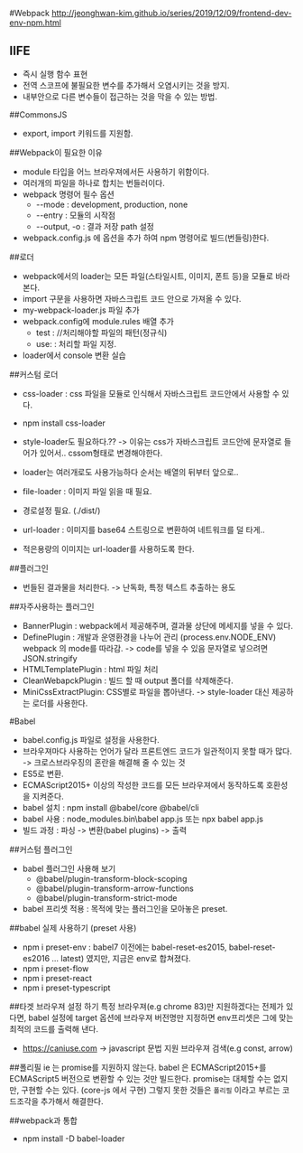 #Webpack
http://jeonghwan-kim.github.io/series/2019/12/09/frontend-dev-env-npm.html

## IIFE
  * 즉시 실행 함수 표현
  * 전역 스코프에 불필요한 변수를 추가해서 오염시키는 것을 방지.
  * 내부안으로 다른 변수들이 접근하는 것을 막을 수 있는 방법.
  
##CommonsJS
  * export, import 키워드를 지원함.
  
##Webpack이 필요한 이유
  * module 타입을 어느 브라우져에서든 사용하기 위함이다.
  * 여러개의 파일을 하나로 합치는 번들러이다.
  * webpack 명령어 필수 옵션
    * --mode : development, production, none
    * --entry : 모듈의 시작점
    * --output, -o : 결과 저장 path 설정
  * webpack.config.js 에 옵션을 추가 하여 npm 명령어로 빌드(번들링)한다.
  
##로더
  * webpack에서의 loader는 모든 파일(스타일시트, 이미지, 폰트 등)을 모듈로 바라본다.
  * import 구문을 사용하면 자바스크립트 코드 안으로 가져올 수 있다.
  * my-webpack-loader.js 파일 추가
  * webpack.config에 module.rules 배열 추가
    * test : //처리해야할 파일의 패턴(정규식)
    * use: : 처리할 파일 지정.
  * loader에서 console 변환 실습
    
##커스텀 로더
  * css-loader : css 파일을 모듈로 인식해서 자바스크립트 코드안에서 사용할 수 있다.
  * npm install css-loader
  * style-loader도 필요하다.?? -> 이유는 css가 자바스크립트 코드안에 문자열로 들어가 있어서.. cssom형태로 변경해야한다.
  * loader는 여러개로도 사용가능하다 순서는 배열의 뒤부터 앞으로..

  * file-loader : 이미지 파일 읽을 때 필요.
  * 경로설정 필요. (./dist/)
  
  * url-loader : 이미지를 base64 스트링으로 변환하여 네트워크를 덜 타게..
  * 적은용량의 이미지는 url-loader를 사용하도록 한다.
  
##플러그인
  * 번들된 결과물을 처리한다. -> 난독화, 특정 텍스트 추출하는 용도
  
##자주사용하는 플러그인
  * BannerPlugin : webpack에서 제공해주며, 결과물 상단에 메세지를 넣을 수 있다.
  * DefinePlugin : 개발과 운영환경을 나누어 관리 (process.env.NODE_ENV) webpack 의 mode를 따라감. -> code를 넣을 수 있음 문자열로 넣으려면 JSON.stringify
  * HTMLTemplatePlugin : html 파일 처리 
  * CleanWebapckPlugin : 빌드 할 때 output 폴더를 삭제해준다.
  * MiniCssExtractPlugin: CSS별로 파일을 뽑아낸다. -> style-loader 대신 제공하는 로더를 사용한다.
  
  
#Babel
  * babel.config.js 파일로 설정을 사용한다.
  * 브라우져마다 사용하는 언어가 달라 프론트엔드 코드가 일관적이지 못할 때가 많다. -> 크로스브라우징의 혼란을 해결해 줄 수 있는 것 
  * ES5로 변환.
  * ECMAScript2015+ 이상의 작성한 코드를 모든 브라우져에서 동작하도록 호환성을 지켜준다.
  * babel 설치 : npm install @babel/core @babel/cli
  * babel 사용 : node_modules\.bin\babel app.js 또는 npx babel app.js
  * 빌드 과정 : 파싱 -> 변환(babel plugins) -> 출력
  
##커스텀 플러그인
  * babel 플러그인 사용해 보기
    * @babel/plugin-transform-block-scoping
    * @babel/plugin-transform-arrow-functions
    * @babel/plugin-transform-strict-mode
  * babel 프리셋 적용 : 목적에 맞는 플러그인을 모아놓은 preset.
  
##babel 실제 사용하기 (preset 사용)
  * npm i preset-env : babel7 이전에는 babel-reset-es2015, babel-reset-es2016 ... latest) 였지만, 지금은 env로 합쳐졌다. 
  * npm i preset-flow
  * npm i preset-react
  * npm i preset-typescript

##타겟 브라우져 설정 하기 
특정 브라우져(e.g chrome 83)만 지원하겠다는 전제가 있다면, babel 설정에 target 옵션에 브라우져 버전명만 지정하면 env프리셋은 그에 맞는 최적의 코드를 출력해 낸다.
  * https://caniuse.com -> javascript 문법 지원 브라우져 검색(e.g const, arrow)

##폴리필
ie 는 promise를 지원하지 않는다.
babel 은 ECMAScript2015+를 ECMAScript5 버전으로 변환할 수 있는 것만 빌드한다.
promise는 대체할 수는 없지만, 구현할 수는 있다. (core-js 에서 구현)
그렇지 못한 것들은 `폴리필` 이라고 부르는 코드조각을 추가해서 해결한다.

##webpack과 통합
  * npm install -D babel-loader